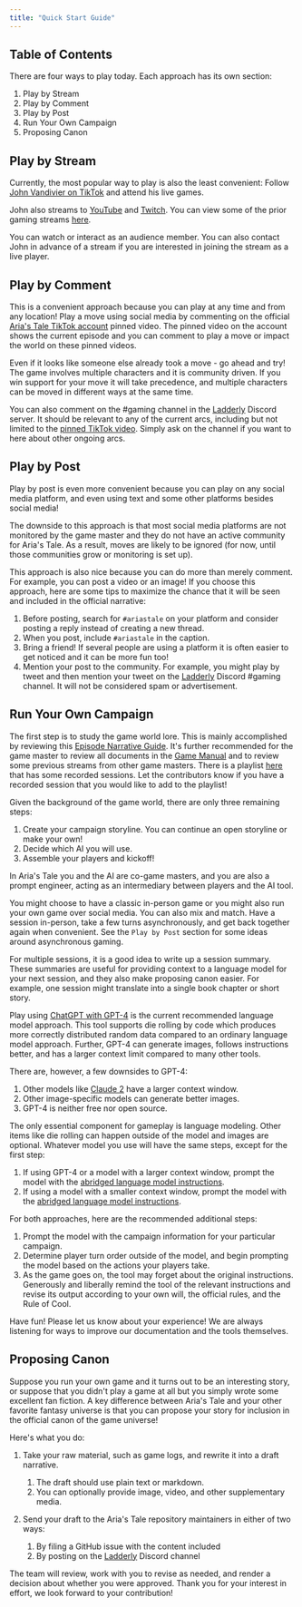```yaml
---
title: "Quick Start Guide"
---
```


## Table of Contents

There are four ways to play today. Each approach has its own section:

1. Play by Stream
2. Play by Comment
3. Play by Post
4. Run Your Own Campaign
5. Proposing Canon

## Play by Stream

Currently, the most popular way to play is also the least convenient: Follow [John Vandivier on TikTok](https://www.tiktok.com/@johnvandivier) and attend his live games.

John also streams to [YouTube](https://www.youtube.com/c/JohnVandivier?sub_confirmation=1) and [Twitch](https://www.twitch.tv/johnvandivier). You can view some of the prior gaming streams [here](https://www.youtube.com/playlist?list=PL4hsXTgWARMwAaXEEQkGbD6JImaBrCTpM).

You can watch or interact as an audience member. You can also contact John in advance of a stream if you are interested in joining the stream as a live player.

## Play by Comment

This is a convenient approach because you can play at any time and from any location! Play a move using social media by commenting on the official [Aria's Tale TikTok account](https://www.tiktok.com/@arias.tale.game) pinned video. The pinned video on the account shows the current episode and you can comment to play a move or impact the world on these pinned videos.

Even if it looks like someone else already took a move - go ahead and try! The game involves multiple characters and it is community driven. If you win support for your move it will take precedence, and multiple characters can be moved in different ways at the same time.

You can also comment on the #gaming channel in the [Ladderly](https://ladderly.io/) Discord server. It should be relevant to any of the current arcs, including but not limited to the [pinned TikTok video](https://www.tiktok.com/@arias.tale.game). Simply ask on the channel if you want to here about other ongoing arcs.

## Play by Post

Play by post is even more convenient because you can play on any social media platform, and even using text and some other platforms besides social media!

The downside to this approach is that most social media platforms are not monitored by the game master and they do not have an active community for Aria's Tale. As a result, moves are likely to be ignored (for now, until those communities grow or monitoring is set up).

This approach is also nice because you can do more than merely comment. For example, you can post a video or an image! If you choose this approach, here are some tips to maximize the chance that it will be seen and included in the official narrative:

1. Before posting, search for `#ariastale` on your platform and consider posting a reply instead of creating a new thread.
2. When you post, include `#ariastale` in the caption.
3. Bring a friend! If several people are using a platform it is often easier to get noticed and it can be more fun too!
4. Mention your post to the community. For example, you might play by tweet and then mention your tweet on the [Ladderly](https://ladderly.io/) Discord #gaming channel. It will not be considered spam or advertisement.

## Run Your Own Campaign

The first step is to study the game world lore. This is mainly accomplished by reviewing this [Episode Narrative Guide](https://www.ariastale.com/game-manual/narrative). It's further recommended for the game master to review all documents in the [Game Manual](https://www.ariastale.com/game-manual) and to review some previous streams from other game masters. There is a playlist [here](https://www.youtube.com/playlist?list=PL4hsXTgWARMwAaXEEQkGbD6JImaBrCTpM) that has some recorded sessions. Let the contributors know if you have a recorded session that you would like to add to the playlist!

Given the background of the game world, there are only three remaining steps:

1. Create your campaign storyline. You can continue an open storyline or make your own!
2. Decide which AI you will use.
3. Assemble your players and kickoff!

In Aria's Tale you and the AI are co-game masters, and you are also a prompt engineer, acting as an intermediary between players and the AI tool.

You might choose to have a classic in-person game or you might also run your own game over social media. You can also mix and match. Have a session in-person, take a few turns asynchronously, and get back together again when convenient. See the `Play by Post` section for some ideas around asynchronous gaming.

For multiple sessions, it is a good idea to write up a session summary. These summaries are useful for providing context to a language model for your next session, and they also make proposing canon easier. For example, one session might translate into a single book chapter or short story.

Play using [ChatGPT with GPT-4](https://chat.openai.com/) is the current recommended language model approach. This tool supports die rolling by code which produces more correctly distributed random data compared to an ordinary language model approach. Further, GPT-4 can generate images, follows instructions better, and has a larger context limit compared to many other tools.

There are, however, a few downsides to GPT-4:

1. Other models like [Claude 2](https://claude.ai/) have a larger context window.
2. Other image-specific models can generate better images.
3. GPT-4 is neither free nor open source.

The only essential component for gameplay is language modeling. Other items like die rolling can happen outside of the model and images are optional. Whatever model you use will have the same steps, except for the first step:

1. If using GPT-4 or a model with a larger context window, prompt the model with the [abridged language model instructions](https://www.ariastale.com/game-manual/abridged).
2. If using a model with a smaller context window, prompt the model with the [abridged language model instructions](https://www.ariastale.com/game-manual/abridged).

For both approaches, here are the recommended additional steps:

1. Prompt the model with the campaign information for your particular campaign.
2. Determine player turn order outside of the model, and begin prompting the model based on the actions your players take.
3. As the game goes on, the tool may forget about the original instructions. Generously and liberally remind the tool of the relevant instructions and revise its output according to your own will, the official rules, and the Rule of Cool.

Have fun! Please let us know about your experience! We are always listening for ways to improve our documentation and the tools themselves.

## Proposing Canon

Suppose you run your own game and it turns out to be an interesting story, or suppose that you didn't play a game at all but you simply wrote some excellent fan fiction. A key difference between Aria's Tale and your other favorite fantasy universe is that you can propose your story for inclusion in the official canon of the game universe!

Here's what you do:

1. Take your raw material, such as game logs, and rewrite it into a draft narrative.

   1. The draft should use plain text or markdown.
   2. You can optionally provide image, video, and other supplementary media.

2. Send your draft to the Aria's Tale repository maintainers in either of two ways:
   1. By filing a GitHub issue with the content included
   2. By posting on the [Ladderly](https://ladderly.io/) Discord channel

The team will review, work with you to revise as needed, and render a decision about whether you were approved. Thank you for your interest in effort, we look forward to your contribution!
